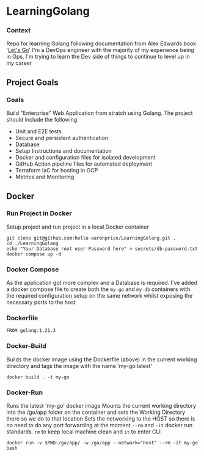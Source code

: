 # LearningGolang

### Context

Repo for learning Golang following documentation from Alex Edwards book '[Let's Go](https://lets-go.alexedwards.net)'
I'm a DevOps engineer with the majority of my experience being in Ops, I'm trying to learn the Dev side of things to continue to level up in my career

## Project Goals

### Goals

Build "Enterprise" Web Application from stratch using Golang. The project should include the following

- Unit and E2E tests
- Secure and persistent authentication
- Database
- Setup Instructions and documentation
- Docker and configuration files for isolated development
- GitHub Action pipeline files for automated deployment
- Terraform IaC for hosting in GCP
- Metrics and Monitoring

## Docker

### Run Project in Docker

Setup project and run project in a local Docker container

```
git clone git@github.com:hello-aaronprice/LearningGolang.git .
cd ./LearningGolang
echo "Your Database root user Password here" > secrets/db-password.txt
docker compose up -d
```

### Docker Compose

As the application got more complex and a Database is required. I've added a docker compose file to create both the `my-go` and `my-db` containers with the required configuration setup on the same network whilst exposing the necessary ports to the host

### Dockerfile

```
FROM golang:1.21.3
```

### Docker-Build

Builds the docker image using the Dockerfile (above) in the current working directory and tags the image with the name 'my-go:latest'

```
docker build . -t my-go
```

### Docker-Run

Runs the latest 'my-go' docker image
Mounts the current working directory into the /go/app folder on the container and sets the Working Directory there so we do to that location
Sets the networking to the HOST so there is no need to do any port forwarding at the moment
`--rm` and `-it` docker run standards. `rm` to keep local machine clean and `it` to enter CLI

```
docker run -v $PWD:/go/app/ -w /go/app --network="host" --rm -it my-go bash
```

